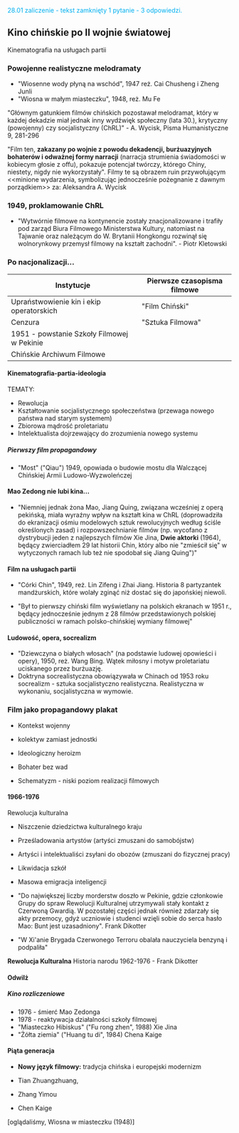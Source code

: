 
<font color="#00b0f0">28.01 zaliczenie - tekst zamknięty </font>
<font color="#00b0f0">1 pytanie - 3 odpowiedzi.</font>
## Kino chińskie po II wojnie światowej

Kinematografia na usługach partii




### Powojenne realistyczne melodramaty

- "Wiosenne wody płyną na wschód", 1947 reż. Cai Chusheng i Zheng Junli
- "Wiosna w małym miasteczku", 1948, reż. Mu Fe


"Głównym gatunkiem filmów chińskich pozostawał melodramat, który w każdej dekadzie miał jednak inny wydźwięk społeczny (lata 30.), krytyczny (powojenny) czy socjalistyczny (ChRL)" - A. Wycisk, Pisma Humanistyczne 9, 281-296


"Film ten, **zakazany po wojnie z powodu dekadencji, burżuazyjnych bohaterów i odważnej formy narracji** (narracja strumienia świadomości w kobiecym głosie z offu), pokazuje potencjał twórczy, którego Chiny, niestety, nigdy nie wykorzystały". Filmy te są obrazem ruin przywołującym <<minione wydarzenia, symbolizując jednocześnie pożegnanie z dawnym porządkiem>> za: Aleksandra A. Wycisk



### 1949, proklamowanie ChRL

- "Wytwórnie filmowe na kontynencie zostały znacjonalizowane i trafiły pod zarząd Biura Filmowego Ministerstwa Kultury, natomiast na Tajwanie oraz należącym do W. Brytanii Hongkongu rozwinął się wolnorynkowy przemysł filmowy na kształt zachodni". - Piotr Kletowski


### Po nacjonalizacji...


| Instytucje                                 | Pierwsze czasopisma filmowe |
| ------------------------------------------ | --------------------------- |
| Upraństwowienie kin i ekip operatorskich   | "Film Chiński"              |
| Cenzura                                    | "Sztuka Filmowa"            |
| 1951 - powstanie Szkoły Filmowej w Pekinie |                             |
| Chińskie Archiwum Filmowe                  |                             |


#### Kinematografia-partia-ideologia

TEMATY:

- Rewolucja
- Kształtowanie socjalistycznego społeczeństwa (przewaga nowego państwa nad starym systemem)
- Zbiorowa mądrość proletariatu
- Intelektualista dojrzewający do zrozumienia nowego systemu


##### Pierwszy film propagandowy

- "Most" ("Qiau") 1949, opowiada o budowie mostu dla Walczącej Chińskiej Armii Ludowo-Wyzwoleńczej


#### Mao Zedong nie lubi kina...

- "Niemniej jednak żona Mao, Jiang Quing, związana wcześniej z operą pekińską, miała wyraźny wpływ na kształt kina w ChRL (doprowadziła do ekranizacji ośmiu modelowych sztuk rewolucyjnych według ściśle określonych zasad) i rozpowszechnianie filmów (np. wycofano z dystrybucji jeden z najlepszych filmów Xie Jina, **Dwie aktorki** (1964), będący zwierciadłem 29 lat historii Chin, który albo nie "zmieścił się" w wytyczonych ramach lub też nie spodobał się Jiang Quing")"


#### Film na usługach partii

- "Córki Chin", 1949, reż. Lin Zifeng i Zhai Jiang. Historia 8 partyzantek mandżurskich, które wolały zginąć niż dostać się do japońskiej niewoli.

- "Był to pierwszy chiński film wyświetlany na polskich ekranach w 1951 r., będący jednocześnie jednym z 28 filmów przedstawionych polskiej publiczności w ramach polsko-chińskiej wymiany filmowej"


#### Ludowość, opera, socrealizm

- "Dziewczyna o białych włosach" (na podstawie ludowej opowieści i opery), 1950, reż. Wang Bing. Wątek miłosny i motyw proletariatu uciskanego przez burżuazję.
- Doktryna socrealistyczna obowiązywała w Chinach od 1953 roku
socrealizm - sztuka socjalistyczno realistyczna. Realistyczna w wykonaniu, socjalistyczna w wymowie.


### Film jako propagandowy plakat

- Kontekst wojenny
- kolektyw zamiast jednostki
- Ideologiczny heroizm
- Bohater bez wad

- Schematyzm - niski poziom realizacji filmowych


#### 1966-1976

Rewolucja kulturalna

- Niszczenie dziedzictwa kulturalnego kraju
- Prześladowania artystów (artyści zmuszani do samobójstw)
- Artyści i intelektualiści zsyłani do obozów (zmuszani do fizycznej pracy)
- Likwidacja szkół
- Masowa emigracja inteligencji

- "Do największej liczby morderstw doszło w Pekinie, gdzie członkowie Grupy do spraw Rewolucji Kulturalnej utrzymywali stały kontakt z Czerwoną Gwardią. W pozostałej części jednak również zdarzały się akty przemocy, gdyż uczniowie i studenci wzięli sobie do serca hasło Mao: Bunt jest uzasadniony". Frank Dikotter

- "W Xi'anie Brygada Czerwonego Terroru obalała nauczyciela benzyną i podpaliła"

**Rewolucja Kulturalna** Historia narodu 1962-1976 - Frank Dikotter


#### Odwilż

##### Kino rozliczeniowe

- 1976 - śmierć Mao Zedonga
- 1978 - reaktywacja działalności szkoły filmowej
- "Miasteczko Hibiskus" ("Fu rong zhen", 1988) Xie Jina
- "Żółta ziemia" ("Huang tu di", 1984) Chena Kaige



#### Piąta generacja

- **Nowy język filmowy:** tradycja chińska i europejski modernizm

- Tian Zhuangzhuang,
- Zhang Yimou
- Chen Kaige

[oglądaliśmy, Wiosna w miasteczku (1948)]



